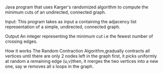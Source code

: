 
Java program that uses Karger's randomized algorithm to compute the minimum cuts of an undirected, connected graph.

Input:
This program takes as input a  containing the adjacency list representation of a simple, undirected, connected graph. 

Output
An integer representing the minimum cut i.e the fewest number of crossing edges.

How it works
The Random Contraction Algorithm,gradually contracts all vertices until there are only 2 nodes left in the graph
first, it picks uniformly at random a remaining edge (u,v)then, it merges the two vertices into a new one, say w
removes all s loops in the graph.

